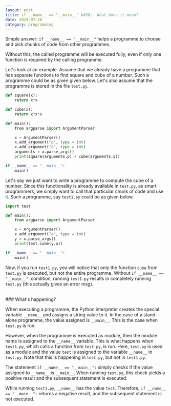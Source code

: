 ```yaml
---
layout: post
title: if __name__ == "__main__" &#58;  What does it mean?
date: 2019-07-20
category: programming
---
```


Simple answer: `if __name__ == "__main__"` helps a programme to choose and pick
chunks of code from other programmes. 

Without this, the called programme will be executed fully, even if only one
function is required by the calling programme.

Let's look at an example. Assume that we already have a programme that has
separate functions to find square and cube of a number. Such a programme could
be as given given below. Let's also assume that the programme is stored in the
file `test.py`.

```python
def square(x):
    return x*x

def cube(x):
    return x*x*x

def main():
    from argparse import ArgumentParser

    x = ArgumentParser()
    x.add_argument("p", type = int)
    x.add_argument("q", type = int)
    arguments = x.parse_args()
    print(square(arguments.p) + cube(arguments.q))

if __name__ == "__main__":
    main()
```

Let's say we just want to write a programme to compute the cube of a number.
Since this functionality is already available in `test.py`, as smart
programmers, we simply want to call that particular chunk of code and use it.
Such a programme, say `test1.py` could be as given below.

```python
import test

def main():
    from argparse import ArgumentParser

    x = ArgumentParser()
    x.add_argument("a", type = int)
    y = x.parse_args()
    print(test.cube(y.a))

if __name__ == "__main__":
    main()
```

Now, if you run `test1.py`, you will notice that only the function `cube` from
`test.py` is executed, but not the entire programme. Without `if __name__ ==
"__main__"`: condition, running `test1.py` results in completely running
`test.py` (this actually gives an error msg).

<br />
### What's happening?

When executing a programme, the Python interpreter creates the special variable
`__name__` and assigns a string value to it. In the case of a stand-alone
programme, the value assigned is `__main__`. This is the case when `test.py` is
run. 

However, when the programme is executed as module, then the module name is
assigned to the `__name__` variable. This is what happens when `test1.py`,
which calls a function from `test.py`, is run. Here, `test.py` is used as a
module and the value `test` is assigned to the variable `__name__` in
`test.py`. Note that this is happening in `test.py`, but not in `test1.py`.

The statement `if __name__ == "__main__":` simply checks if the value assigned
to `__name__` is `__main__`. When running `test.py`, this check yields a
positive result and the subsequent statement is executed.

While running `test1.py`, `__name__` has the value `test`. Therefore, 
`if __name__ == "__main__":` returns a negative result, and the subsequent
statement is not executed.
